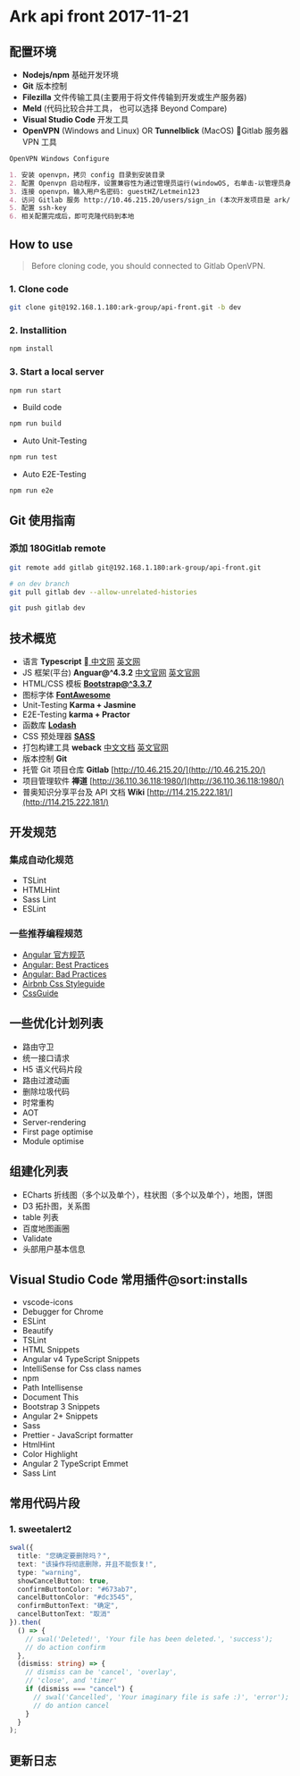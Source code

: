 # Ark api front 2017-11-21

## 配置环境

* **Nodejs/npm** 基础开发环境
* **Git** 版本控制
* **Filezilla** 文件传输工具(主要用于将文件传输到开发或生产服务器)
* **Meld** (代码比较合并工具， 也可以选择 Beyond Compare)
* **Visual Studio Code** 开发工具
* **OpenVPN** (Windows and Linux) OR **Tunnelblick** (MacOS) Gitlab 服务器 VPN 工具

```markdown
OpenVPN Windows Configure

1. 安装 openvpn，拷贝 config 目录到安装目录
2. 配置 Openvpn 启动程序，设置兼容性为通过管理员运行(windowOS, 右单击-以管理员身份运行)
3. 连接 openvpn，输入用户名密码: guestHZ/Letmein123
4. 访问 Gitlab 服务 http://10.46.215.20/users/sign_in (本次开发项目是 ark/ic-front)
5. 配置 ssh-key
6. 相关配置完成后，即可克隆代码到本地
```

## How to use

> Before cloning code, you should connected to Gitlab OpenVPN.

### 1. Clone code

```bash
git clone git@192.168.1.180:ark-group/api-front.git -b dev
```

### 2. Installition

```bash
npm install
```

### 3. Start a local server

```bash
npm run start
```

* Build code

```bash
npm run build
```

* Auto Unit-Testing

```bash
npm run test
```

* Auto E2E-Testing

```bash
npm run e2e
```

## Git 使用指南

### 添加 180Gitlab remote

```bash
git remote add gitlab git@192.168.1.180:ark-group/api-front.git

# on dev branch
git pull gitlab dev --allow-unrelated-histories

git push gitlab dev
```

## 技术概览

* 语言 **Typescript** [ 中文网](https://www.tslang.cn/) [英文网](http://www.typescriptlang.org/)
* JS 框架(平台) **Anguar@^4.3.2** [中文官网](https://angular.cn/) [英文官网](https://angular.io/)
* HTML/CSS 模板 **[Bootstrap@^3.3.7](http://getbootstrap.com/components/)**
* 图标字体 **[FontAwesome](http://fontawesome.io/icons/)**
* Unit-Testing **Karma + Jasmine**
* E2E-Testing **karma + Practor**
* 函数库 **[Lodash](https://lodash.com/docs/)**
* CSS 预处理器 **[SASS](http://sass.bootcss.com/)**
* 打包构建工具 **weback** [中文文档](https://doc.webpack-china.org/) [英文官网](https://webpack.js.org/)
* 版本控制 **Git**
* 托管 Git 项目仓库 **Gitlab** [http://10.46.215.20/](http://10.46.215.20/)
* 项目管理软件 **禅道** [http://36.110.36.118:1980/](http://36.110.36.118:1980/)
* 普奥知识分享平台及 API 文档 **Wiki** [http://114.215.222.181/](http://114.215.222.181/)

## 开发规范

### 集成自动化规范

* TSLint
* HTMLHint
* Sass Lint
* ESLint

### 一些推荐编程规范

* [Angular 官方规范](https://angular.io/guide/styleguide)
* [Angular: Best Practices](https://codeburst.io/angular-best-practices-4bed7ae1d0b7)
* [Angular: Bad Practices](https://codeburst.io/angular-bad-practices-eab0e594ce92)
* [Airbnb Css Styleguide](https://github.com/airbnb/css)
* [CssGuide](https://cssguidelin.es/)

## 一些优化计划列表

* 路由守卫
* 统一接口请求
* H5 语义代码片段
* 路由过渡动画
* 删除垃圾代码
* 时常重构
* AOT
* Server-rendering
* First page optimise
* Module optimise

## 组建化列表

* ECharts 折线图（多个以及单个），柱状图（多个以及单个），地图，饼图
* D3 拓扑图，关系图
* table 列表
* 百度地图画圈
* Validate
* 头部用户基本信息

## Visual Studio Code 常用插件@sort:installs

* vscode-icons
* Debugger for Chrome
* ESLint
* Beautify
* TSLint
* HTML Snippets
* Angular v4 TypeScript Snippets
* IntelliSense for Css class names
* npm
* Path Intellisense
* Document This
* Bootstrap 3 Snippets
* Angular 2+ Snippets
* Sass
* Prettier - JavaScript formatter
* HtmlHint
* Color Highlight
* Angular 2 TypeScript Emmet
* Sass Lint

## 常用代码片段

### 1. sweetalert2

```ts
swal({
  title: "您确定要删除吗？",
  text: "该操作将彻底删除，并且不能恢复!",
  type: "warning",
  showCancelButton: true,
  confirmButtonColor: "#673ab7",
  cancelButtonColor: "#dc3545",
  confirmButtonText: "确定",
  cancelButtonText: "取消"
}).then(
  () => {
    // swal('Deleted!', 'Your file has been deleted.', 'success');
    // do action confirm
  },
  (dismiss: string) => {
    // dismiss can be 'cancel', 'overlay',
    // 'close', and 'timer'
    if (dismiss === "cancel") {
      // swal('Cancelled', 'Your imaginary file is safe :)', 'error');
      // do antion cancel
    }
  }
);
```

## 更新日志
